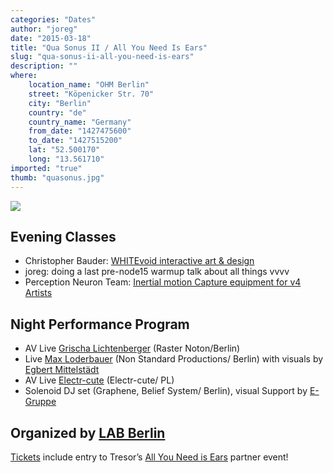 ```yaml
---
categories: "Dates"
author: "joreg"
date: "2015-03-18"
title: "Qua Sonus II / All You Need Is Ears"
slug: "qua-sonus-ii-all-you-need-is-ears"
description: ""
where: 
    location_name: "OHM Berlin"
    street: "Köpenicker Str. 70"
    city: "Berlin"
    country: "de"
    country_name: "Germany"
    from_date: "1427475600"
    to_date: "1427515200"
    lat: "52.500170"
    long: "13.561710"
imported: "true"
thumb: "quasonus.jpg"
---
```



![](quasonus.jpg) 

## Evening Classes
* Christopher Bauder: [WHITEvoid interactive art & design](http://www.whitevoid.com/) 
* joreg: doing a last pre-node15 warmup talk about all things vvvv
* Perception Neuron Team: [Inertial motion Capture equipment for v4 Artists](https://www.kickstarter.com/projects/1663270989/project-perception-neuron)

## Night Performance Program
* AV Live [Grischa Lichtenberger](https://vimeo.com/71253603) (Raster Noton/Berlin)
* Live [Max Loderbauer](http://www.discogs.com/artist/30730-Max-Loderbauer) (Non Standard Productions/ Berlin) with visuals by [Egbert Mittelstädt](https://vimeo.com/egbertmittelstaedt)
* AV Live [Electr-cute](http://just-k.info/index.html) (Electr-cute/ PL)
* Solenoid DJ set (Graphene, Belief System/ Berlin), visual Support by [E-Gruppe](http://www.raum-e.com/raum_e_com/index_vjing.html)

Organized by [LAB Berlin](http://lab-berlin.tumblr.com/)
---

[Tickets](http://www.eventbrite.com/e/qua-sonus-ii-by-the-lab-hunger-to-create-tickets-15758362687) include entry to Tresor’s [All You Need is Ears](https://www.facebook.com/events/861364887259185/) partner event!